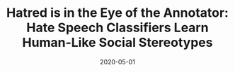 ---
title: "Hatred is in the Eye of the Annotator: Hate Speech Classifiers Learn Human-Like Social Stereotypes"
collection: publications
permalink: /publications/hate-speech
date: 2020-05-01
venue: 'Cognitive Science Society'
paperurl: 'https://cognitivesciencesociety.org/cogsci20/papers/0162/index.html'
citation: 'Aida Mostafazadeh Davani, Mohammad Atari, Brendan Kennedy, <b>Shreya Havaldar</b>, & Morteza Dehghani (2020)'
---